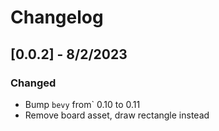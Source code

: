 # Changelog

## [0.0.2] - 8/2/2023
### Changed
- Bump `bevy` from` 0.10 to 0.11
- Remove board asset, draw rectangle instead